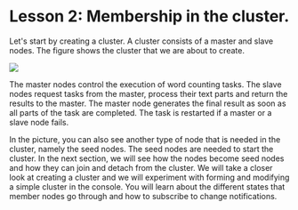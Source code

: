 # Lesson 2:  Membership in the cluster.

Let's start by creating a cluster. A cluster consists of a master and slave nodes. The figure shows the cluster that we are about to create.

![](../../images/8_2_1.png)

The master nodes control the execution of word counting tasks. The slave nodes request tasks from the master, process their text parts and return the results to the master. The master node generates the final result as soon as all parts of the task are completed. The task is restarted if a master or a slave node fails.

In the picture, you can also see another type of node that is needed in the cluster, namely the seed nodes. The seed nodes are needed to start the cluster. In the next section, we will see how the nodes become seed nodes and how they can join and detach from the cluster. We will take a closer look at creating a cluster and we will experiment with forming and modifying a simple cluster in the console. You will learn about the different states that member nodes go through and how to subscribe to change notifications.

